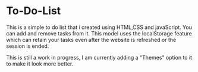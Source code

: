 # To-Do-List
This is a simple to do list that i created using HTML,CSS and javaScript.
You can add and remove tasks from it.
This model uses the localStorage feature which can retain your tasks even after the website is refreshed or the session is ended.

This is still a work in progress, I am currently adding a "Themes" option to it to make it look more better.
